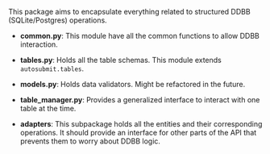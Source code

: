 This package aims to encapsulate everything related to structured DDBB (SQLite/Postgres) operations.

* **common.py**: This module have all the common functions to allow DDBB interaction.

* **tables.py**: Holds all the table schemas. This module extends `autosubmit.tables`.

* **models.py**: Holds data validators. Might be refactored in the future.

* **table_manager.py**: Provides a generalized interface to interact with one table at the time.

* **adapters**: This subpackage holds all the entities and their corresponding operations. It should provide an interface for other parts of the API that prevents them to worry about DDBB logic.

